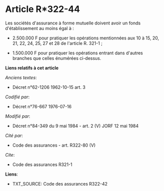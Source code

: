 # Article R*322-44

Les sociétés d'assurance à forme mutuelle doivent avoir un fonds d'établissement au moins égal à :

- 2.500.000 F pour pratiquer les opérations mentionnées aux 10 à 15, 20, 21, 22, 24, 25, 27 et 28 de l'article R. 321-1 ;

- 1.500.000 F pour pratiquer les opérations entrant dans d'autres branches que celles énumérées ci-dessus.

**Liens relatifs à cet article**

_Anciens textes_:

  - Décret n°62-1206 1962-10-15 art. 3

_Codifié par_:

  - Décret n°76-667 1976-07-16

_Modifié par_:

  - Décret n°84-349 du 9 mai 1984 - art. 2 (V) JORF 12 mai 1984

_Cité par_:

  - Code des assurances - art. R322-80 (V)

_Cite_:

  - Code des assurances R321-1

**Liens**:

  - TXT_SOURCE: Code des assurances R322-42
